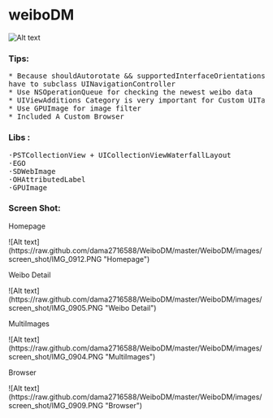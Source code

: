weiboDM
=======

![Alt text](https://raw.github.com/dama2716588/WeiboDM/master/icon114.png "Logo")

### Tips:

<pre>
* Because shouldAutorotate && supportedInterfaceOrientations ara not supportted in ios6,so 
have to subclass UINavigationController
* Use NSOperationQueue for checking the newest weibo data
* UIViewAdditions Category is very important for Custom UITableViewCell
* Use GPUImage for image filter
* Included A Custom Browser
</pre>

### Libs :

<pre>
·PSTCollectionView + UICollectionViewWaterfallLayout
·EGO
·SDWebImage
·OHAttributedLabel
·GPUImage
</pre>

### Screen Shot:
<p> Homepage </p>
![Alt text](https://raw.github.com/dama2716588/WeiboDM/master/WeiboDM/images/screen_shot/IMG_0912.PNG "Homepage")
<p>Weibo Detail</p>
![Alt text](https://raw.github.com/dama2716588/WeiboDM/master/WeiboDM/images/screen_shot/IMG_0905.PNG "Weibo Detail")
<p>MultiImages</p>
![Alt text](https://raw.github.com/dama2716588/WeiboDM/master/WeiboDM/images/screen_shot/IMG_0904.PNG "MultiImages")
<p>Browser</p>
![Alt text](https://raw.github.com/dama2716588/WeiboDM/master/WeiboDM/images/screen_shot/IMG_0909.PNG "Browser")


